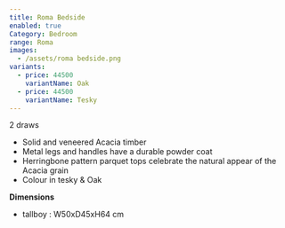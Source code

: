 ```yaml
---
title: Roma Bedside
enabled: true
Category: Bedroom
range: Roma
images:
  - /assets/roma bedside.png
variants:
  - price: 44500
    variantName: Oak
  - price: 44500
    variantName: Tesky
---
```

2 draws
* Solid and veneered Acacia timber
* Metal legs and handles have a durable powder coat
* Herringbone pattern parquet tops celebrate the natural appear of the Acacia grain
* Colour in tesky & Oak

**Dimensions**
* tallboy : W50xD45xH64 cm